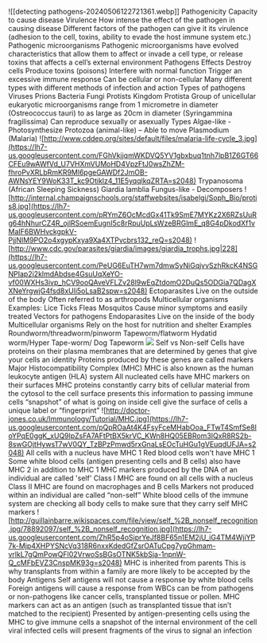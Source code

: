 ![[detecting pathogens-20240506122721361.webp]]
Pathogenicity
	Capacity to cause disease
Virulence
	How intense the effect of the pathogen in causing disease
		Different factors of the pathogen can give it its virulence (adhesion to the cell, toxins, ability to evade the host immune system etc.)
Pathogenic microorganisms
	Pathogenic microorganisms have evolved characteristics that allow them to affect or invade a cell type, or release toxins that affects a cell’s external environment
Pathogens
	Effects
		Destroy cells
		Produce toxins (poisons)
		Interfere with normal function
		Trigger an excessive immune response
	Can be cellular or non-cellular
	Many different types with different methods of infection and action
	Types of pathogens
		Viruses
		Prions
		Bacteria
		Fungi
		Protists
			Kingdom Protista
			Group of unicellular eukaryotic microorganisms 
				range from 1 micrometre in diameter (Ostreococcus tauri) to as large as 20cm in diameter (Syringammina fragilissima)
			Can reproduce sexually or asexually
			Types
				Algae-like - Photosynthesize
				Protozoa (animal-like) – Able to move
					Plasmodium (Malaria)
						![http://www.cddep.org/sites/default/files/malaria-life-cycle_3.jpg](https://lh7-us.googleusercontent.com/FGhVkjjqmWKDVQ5YV1gbxbuq1tnh7lpB1Z6GT66CFEu9wAWfVd_U7VHXmVUMoHD4VpzFtJ0wsZhZM-fhroPvXRLbRmKR9Ml6pgeGAWDf2JmOB-AWNsYEY9WoK33T_kc9Otiklz4_11E5yqqlkqZRTA=s2048)
					Trypanosoma (African Sleeping Sickness)
					Giardia lamblia
				Fungus-like - Decomposers
			![http://internal.champaignschools.org/staffwebsites/isabelgi/Soph_Bio/protis8.jpg](https://lh7-us.googleusercontent.com/pRYmZ6OcMcdGx41Tk9SmE7MYKz2X6RZsUuRg64hNhurCZ4R_ojlRSoemEugnI5c8rRpuUpLsWzeBRGlmE_q8G4pDkodXf1vMaIF6BWHvckgpkV-PjjNIM9PO2o4xgypKxya9Xa4XTPvcbrs132_reQ=s2048)
			![http://www.cdc.gov/parasites/giardia/images/giardia_trophs.jpg|228](https://lh7-us.googleusercontent.com/PeUG6EuTH7wm7dmwSyNiGqjvvSzhRkcK4NSGNPIap2j2klmdAbdse4GsuUqXeYO-vf00WXHs3ivp_hCV9ooQAveVFLZv28l9wEqZtdomO2DuQs5ODGia7QDagXXNeYrgwjG4fsd8xUli5oLsaB2spw=s2048)
		Ectoparasites
			Live on the outside of the body
			Often referred to as arthropods
			Multicellular organisms
				 Examples: 
					Lice
					Ticks
					Fleas 
					Mosquitos 
			Cause minor symptoms and easily treated
			Vectors for pathogens
		Endoparasites
			Live on the inside of the body
			Multicellular organisms
			Rely on the host for nutrition and shelter
			Examples
				Roundworm/threadworm/pinworm
				Tapeworm/flatworm
				Hydatid worm/Hyper Tape-worm/ Dog Tapeworm
			![](https://lh7-us.googleusercontent.com/eqigCp1f3EPTFf89Giv7IVFreTRu0ZOAH6-SsKwkKgSHpXIwtIsznIs8Z2tK3rteRhvL8ZHY2Rs8aK-dSzIuSjfQKxKhBgyCGgdZGmzg9sW3cPbeWziHQQt2OokztQbcVLdIaXPezO5YTcLb8b0S0A=s2048)
Self vs Non-self
	Cells have proteins on their plasma membranes that are determined by genes that give your cells an identity
	Proteins produced by these genes are called markers 
		Major Histocompatibility Complex (MHC)
			MHC is also known as the human leukocyte antigen (HLA) system
	All nucleated cells have MHC markers on their surfaces
	MHC proteins constantly carry bits of cellular material from the cytosol to the cell surface 
		presents this information to passing immune cells
		“snapshot” of what is going on inside cell
		give the surface of cells a unique label or “fingerprint”
	![http://doctor-jones.co.uk/Immunology/Tutorial/MHC.jpg](https://lh7-us.googleusercontent.com/pQpROaAt4K4FsyFceMHabOoa_FTwT4SmfSe8IoYPqE0ggK_xUQ9lpZsFA7AFtPtBX5krVC_KWn8HQ05EBRom3IQxR8RS2b-8swGOjtHywsT7wV0QY_TzBPzPmwd5rxGnaLsEOcTuHGu1gVEuqdUFJA=s2048)
	All cells with a nucleus have MHC 1 
		Red blood cells won't have MHC 1
	Some white blood cells (antigen presenting cells and B cells) also have MHC 2 in addition to MHC 1
	MHC markers produced by the DNA of an individual are called 'self'
		Class I MHC are found on all cells with a nucleus
		Class II MHC are found on macrophages and B cells
	Markers not produced within an individual are called “non-self”
	White blood cells of the immune system are checking all body cells to make sure that they carry self MHC markers
	![http://guillainbarre.wikispaces.com/file/view/self_%2B_nonself_recognition.jpg/78892097/self_%2B_nonself_recognition.jpg](https://lh7-us.googleusercontent.com/ZhR5p4oSjprYeJf8BF65n1EM2jU_iG4TM4WjiYP7k-Mjp4XHPYSNcVq318R6nxxKdedGfZsrOATuCpg7ypGhmam-vrlkL7gQmPowQFl02VrwoSsBGsOTNK5kbSja-1npnW-Q_cMFbEVZ3CnspMK93g=s2048)
	MHC is inherited from parents 
		This is why transplants from within a family are more likely to be accepted by the body
	Antigens
		Self antigens will not cause a response by white blood cells
		Foreign antigens will cause a response from WBCs
			can be from pathogens or non-pathogens like cancer cells, transplanted tissue or pollen. MHC markers can act as an antigen (such as transplanted tissue that isn’t matched to the recipient)
		Presented by antigen-presenting cells using the MHC to give immune cells a snapshot of the internal environment of the cell 
			viral infected cells will present fragments of the virus to signal an infection
		









